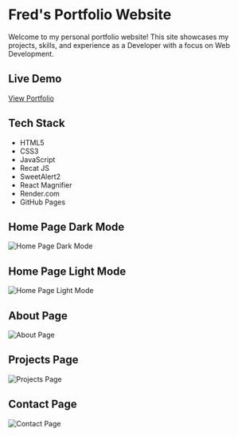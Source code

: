 # Fred's Portfolio Website
Welcome to my personal portfolio website! This site showcases my projects, skills, and experience as a Developer with a focus on Web Development.

## Live Demo
[View Portfolio](https://twicke.github.io/Portfolio)

## Tech Stack
- HTML5
- CSS3
- JavaScript
- Recat JS
- SweetAlert2
- React Magnifier
- Render.com
- GitHub Pages

## Home Page Dark Mode
![Home Page Dark Mode](https://github.com/user-attachments/assets/9c9daa72-ce38-4e91-a001-ddb138dd9d84)

## Home Page Light Mode
![Home Page Light Mode](https://github.com/user-attachments/assets/10297580-71b8-4278-825b-e717882fe9de)

## About Page
![About Page](https://github.com/user-attachments/assets/e0901939-99aa-4980-8900-517566ab6066)

## Projects Page
![Projects Page](https://github.com/user-attachments/assets/2f675915-adc7-41fb-80f3-22c0bf91d925)

## Contact Page
![Contact Page](https://github.com/user-attachments/assets/68d08046-b1c5-4891-b086-0a392a7b2b6d)
